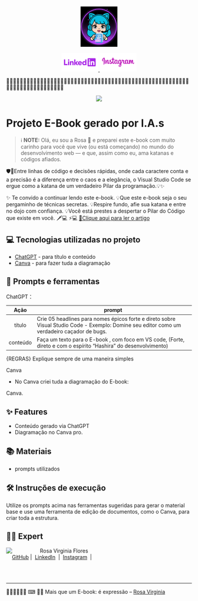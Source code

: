 <p align="center">
    <img width="100" src="assets/avatar-css.png">
</p>


<p align="center">
  <a href="https://www.linkedin.com/in/rosa-virginia-flores/"><img src="assets/linkedin.png" alt="Linkedin Rosa Virginia">
  </a>
  <a href="https://www.instagram.com/edt.creative/" title="IG"><img src="assets/instagram-edt.png" alt="Instagram EDT">
  </a>
</p>

🌷🌷🌷🌷🌷🌷🌷🌷🌷🌷🌷🌷🌷🌷🌷🌷🌷🌷🌷🌷🌷🌷🌷🌷🌷🌷🌷🌷🌷🌷🌷🌷🌷🌷🌷🌷🌷🌷🌷🌷🌷🌷🌷🌷🌷🌷🌷🌷🌷🌷🌷🌷🌷🌷🌷🌷🌷🌷🌷🌷🌷🌷🌷🌷🌷🌷🌷🌷🌷🌷🌷

<p align="center">
  <img 
    src="assets/Perfil.png"
    width="400"  
  />
</p>

# Projeto E-Book  gerado por I.A.s


 > ℹ️ **NOTE:** Olá, eu sou a Rosa 👋 e preparei este e-book com muito carinho para você que vive (ou está começando) no mundo do desenvolvimento web — e que, assim como eu, ama katanas e códigos afiados.


🛡️🎉Entre linhas de código e decisões rápidas, onde cada caractere conta e a precisão é a diferença entre o caos e a elegância, o Visual Studio Code se ergue como a katana de um verdadeiro Pilar da programação.💡✨

✨ Te convido a continuar lendo este e-book.
💡Que este e-book seja o seu pergaminho de técnicas secretas.
💡Respire fundo, afie sua katana e entre no dojo com confiança.
💡Você está prestes a despertar o Pilar do Código que existe em você. 🗡️💻 ⚡💻
<a href="https://web.dio.me/articles/domine-o-emmet-no-css-escreva-codigos-10x-mais-rapido-no-vs-code-8b3d3b3f9659?back=/articles" title="View PDF now"> 📕Clique aqui para ler o artigo</a>

## 💻 Tecnologias utilizadas no projeto

- [ChatGPT](https://chat.openai.com/) - para título e conteúdo
- [Canva](https://www.canva.com/) - para fazer tuda a diagramação

## 📄 Prompts e ferramentas


ChatGPT：

|   Ação   | prompt                                                                                                                                                                                                                                                                         |
| :------: | ------------------------------------------------------------------------------------------------------------------------------------------------------------------------------------------------------------------------------------------------------------------------------ |
|  título  | Crie 05 headlines para nomes épicos forte e direto sobre Visual Studio Code - Exemplo: Domine seu editor como um verdadeiro caçador de bugs.                                                                                                                                                                                                   |
| conteúdo | Faça um texto para o E-book , com foco em VS code, (Forte, direto e com o espírito “Hashira” do desenvolvimento)
 {REGRAS} Explique sempre de uma maneira simples 

Canva

- No Canva criei tuda a diagramação do E-book:

Canva.



## ✨ Features

- Conteúdo gerado via ChatGPT
- Diagramação no Canva pro.

## 📚 Materiais

- prompts utilizados

## 🛠️ Instruções de execução

Utilize os prompts acima nas ferramentas sugeridas para gerar o material base e use uma ferramenta de edição de documentos, como o Canva, para criar toda a estrutura.
## 👨‍💻 Expert

<p>
    <img 
      align=left 
      margin=10 
      width=80 
      src="https://avatars.githubusercontent.com/u/44910817?v=4"
    />
    <p>&nbsp&nbsp&nbspRosa Virginia Flores<br>
    &nbsp&nbsp&nbsp
    <a href="https://github.com/Rosavf">
    GitHub</a>&nbsp;|&nbsp;
    <a href="https://www.linkedin.com/in/rosa-virginia-flores/">LinkedIn</a>
&nbsp;|&nbsp;
    <a href="https://www.instagram.com/edt.creative/">
    Instagram</a>
&nbsp;|&nbsp;</p>
</p>
<br/><br/>
<p>

---
🦋✨🌷✨🌷🌷
⌨ 👩‍💻 Mais que um E-book: é expressão –  [Rosa Virginia](https://github.com/Rosavf)